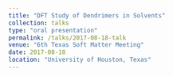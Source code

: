 ```yaml
---
title: "DFT Study of Dendrimers in Solvents"
collection: talks
type: "oral presentation"
permalink: /talks/2017-08-18-talk
venue: "6th Texas Soft Matter Meeting"
date: 2017-08-18
location: "University of Houston, Texas"
---
```

